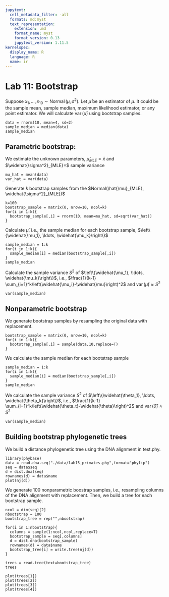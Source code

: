 ```yaml
---
jupytext:
  cell_metadata_filter: -all
  formats: md:myst
  text_representation:
    extension: .md
    format_name: myst
    format_version: 0.13
    jupytext_version: 1.11.5
kernelspec:
  display_name: R
  language: R
  name: ir
---
```



# Lab 11: Bootstrap

Suppose $x_1, \ldots, x_{10} \sim \operatorname{Normal}\left(\mu, \sigma^2\right)$. Let $\hat{\mu}$ be an estimator of $\mu$. It could be the sample mean, sample median, maximum likelihood estimator, or any point estimator. We will calculate $\operatorname{var}(\hat{\mu})$ using bootstrap samples.

```{code-cell}
data = rnorm(10, mean=4, sd=2)
sample_median = median(data)
sample_median
```

## Parametric bootstrap:
We estimate the unknown parameters, $\hat{\mu}_{MLE}=\bar{x}$ and $\widehat{\sigma^2}_{MLE}=$ sample variance
```{code-cell}
mu_hat = mean(data)
var_hat = var(data)
```

Generate $k$ bootstrap samples from the $Normal(\hat{\mu}_{MLE}, \widehat{\sigma^2}_{MLE})$
```{code-cell}
k=100
bootstrap_sample = matrix(0, nrow=10, ncol=k)
for(i in 1:k){
  bootstrap_sample[,i] = rnorm(10, mean=mu_hat, sd=sqrt(var_hat))
}
```
Calculate $\hat{\mu}$, i.e., the sample median for each bootstrap sample, $\left\{\widehat{\mu_1}, \ldots, \widehat{\mu_k}\right\}$

```{code-cell}
sample_median = 1:k
for(i in 1:k){
  sample_median[i] = median(bootstrap_sample[,i])
}
sample_median
```

Calculate the sample variance $S^2$ of $\left\{\widehat{\mu_1}, \ldots, \widehat{\mu_k}\right\}$, i.e., $\frac{1}{k-1} \sum_{i=1}^k\left(\widehat{\mu_i}-\widehat{\mu}\right)^2$ and $\operatorname{var}(\hat{\mu}) \approx S^2$

```{code-cell}
var(sample_median)
```

## Nonparametric bootstrap
We generate bootstrap samples by resampling the original data with replacement.

```{code-cell}
bootstrap_sample = matrix(0, nrow=10, ncol=k)
for(i in 1:k){
  bootstrap_sample[,i] = sample(data,10,replace=T)
}
```

We calculate the sample median for each bootstrap sample
```{code-cell}
sample_median = 1:k
for(i in 1:k){
  sample_median[i] = median(bootstrap_sample[,i])
}
sample_median
```
We calculate the sample variance $S^2$ of $\left\{\widehat{\theta_1}, \ldots, \widehat{\theta_k}\right\}$, i.e., $\frac{1}{k-1} \sum_{i=1}^k\left(\widehat{\theta_t}-\widehat{\theta}\right)^2$ and $\operatorname{var}(\hat{\theta}) \approx S^2$


```{code-cell}
var(sample_median)
```


## Building bootstrap phylogenetic trees
We build a distance phylogenetic tree using the DNA alignment in test.phy.

```{code-cell}
library(phybase)
data = read.dna.seq("./data/lab15_primates.phy",format="phylip")
seq = data$seq
d = dist.dna(seq)
rownames(d) = data$name
plot(nj(d))
```
We generate 100 nonparametric boostrap samples, i.e., resampling columns of the DNA alignment with replacement. Then, we build a tree for each bootstrap sample.

```{code-cell}
ncol = dim(seq)[2]
nbootstrap = 100
bootstrap_tree = rep("",nbootstrap)

for(i in 1:nbootstrap){
  columns = sample(1:ncol,ncol,replace=T)
  bootstrap_sample = seq[,columns]
  d = dist.dna(bootstrap_sample)
  rownames(d) = data$name
  bootstrap_tree[i] = write.tree(nj(d))
}

trees = read.tree(text=bootstrap_tree)
trees

plot(trees[1])
plot(trees[2])
plot(trees[3])
plot(trees[4])
```

